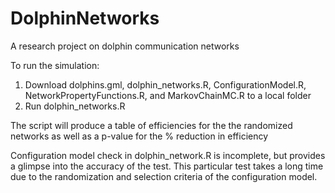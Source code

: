 # DolphinNetworks
A research project on dolphin communication networks

To run the simulation:
1. Download dolphins.gml, dolphin_networks.R, ConfigurationModel.R, NetworkPropertyFunctions.R, and MarkovChainMC.R to a local folder
2. Run dolphin_networks.R

The script will produce a table of efficiencies for the the randomized networks as well as a p-value for the % reduction in efficiency

Configuration model check in dolphin_network.R is incomplete, but provides a glimpse into the accuracy of the test. This particular test takes a long time due to the randomization and selection criteria of the configuration model.
